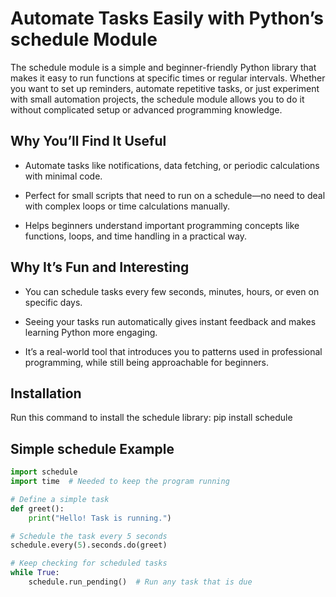 # Automate Tasks Easily with Python’s schedule Module

The schedule module is a simple and beginner-friendly Python library that makes it easy to run functions at specific times or regular intervals. Whether you want to set up reminders, automate repetitive tasks, or just experiment with small automation projects, the schedule module allows you to do it without complicated setup or advanced programming knowledge.

## Why You’ll Find It Useful

- Automate tasks like notifications, data fetching, or periodic calculations with minimal code.

- Perfect for small scripts that need to run on a schedule—no need to deal with complex loops or time calculations manually.

- Helps beginners understand important programming concepts like functions, loops, and time handling in a practical way.

## Why It’s Fun and Interesting

- You can schedule tasks every few seconds, minutes, hours, or even on specific days.

- Seeing your tasks run automatically gives instant feedback and makes learning Python more engaging.

- It’s a real-world tool that introduces you to patterns used in professional programming, while still being approachable for beginners.

## Installation

Run this command to install the schedule library:
pip install schedule

## Simple schedule Example

```python
import schedule
import time  # Needed to keep the program running

# Define a simple task
def greet():
    print("Hello! Task is running.")

# Schedule the task every 5 seconds
schedule.every(5).seconds.do(greet)

# Keep checking for scheduled tasks
while True:
    schedule.run_pending()  # Run any task that is due 
